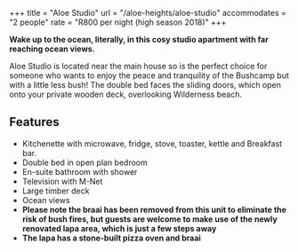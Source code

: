 +++
title = "Aloe Studio"
url = "/aloe-heights/aloe-studio"
accommodates = "2 people"
rate = "R800 per night (high season 2018)"
+++

**Wake up to the ocean, literally, in this cosy studio apartment with far reaching ocean views.**

Aloe Studio is located near the main house so is the perfect choice for someone who wants to enjoy the peace and tranquility of the Bushcamp but with a little less bush! The double bed faces the sliding doors, which open onto your private wooden deck, overlooking Wilderness beach.

## Features

*   Kitchenette with microwave, fridge, stove, toaster, kettle and Breakfast bar.
*   Double bed in open plan bedroom
*   En-suite bathroom with shower
*   Television with M-Net
*   Large timber deck
*   Ocean views
*   **Please note the braai has been removed from this unit to eliminate the risk of bush fires, but guests are welcome to make use of the newly renovated lapa area, which is just a few steps away**
*   **The lapa has a stone-built pizza oven and braai**
